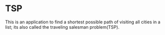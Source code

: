 # TSP
This is an application to find a shortest possible path of visiting all cities in a list; its also called the traveling salesman problem(TSP).
